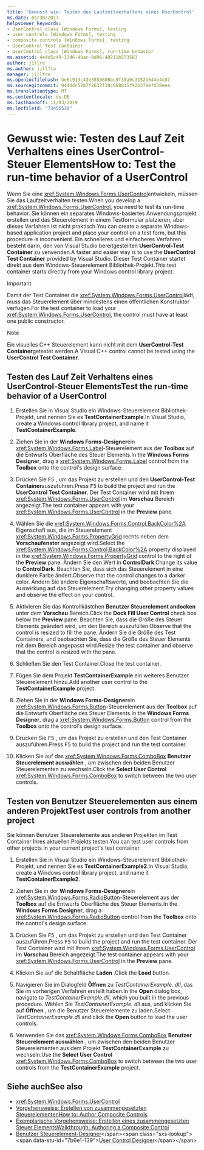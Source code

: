 ```yaml
---
title: 'Gewusst wie: Testen des Laufzeitverhaltens eines UserControl'
ms.date: 03/30/2017
helpviewer_keywords:
- UserControl class [Windows Forms], testing
- user controls [Windows Forms], testing
- composite controls [Windows Forms], testing
- UserControl Test Container
- UserControl class [Windows Forms], run-time behavior
ms.assetid: 4e4d5c49-1346-40ac-9d96-40211b573583
author: jillre
ms.author: jillfra
manager: jillfra
ms.openlocfilehash: be6c913c43e3559806bc9f38a9c3152b544e4c07
ms.sourcegitcommit: 944ddc52b7f2632f30c668815f92b378efd38eea
ms.translationtype: MT
ms.contentlocale: de-DE
ms.lasthandoff: 11/03/2019
ms.locfileid: "73455538"
---
```

# <a name="how-to-test-the-run-time-behavior-of-a-usercontrol"></a><span data-ttu-id="7b6e1-102">Gewusst wie: Testen des Lauf Zeit Verhaltens eines UserControl-Steuer Elements</span><span class="sxs-lookup"><span data-stu-id="7b6e1-102">How to: Test the run-time behavior of a UserControl</span></span>

<span data-ttu-id="7b6e1-103">Wenn Sie eine <xref:System.Windows.Forms.UserControl>entwickeln, müssen Sie das Laufzeitverhalten testen.</span><span class="sxs-lookup"><span data-stu-id="7b6e1-103">When you develop a <xref:System.Windows.Forms.UserControl>, you need to test its run-time behavior.</span></span> <span data-ttu-id="7b6e1-104">Sie können ein separates Windows-basiertes Anwendungsprojekt erstellen und das Steuerelement in einem Testformular platzieren, aber dieses Verfahren ist nicht praktisch.</span><span class="sxs-lookup"><span data-stu-id="7b6e1-104">You can create a separate Windows-based application project and place your control on a test form, but this procedure is inconvenient.</span></span> <span data-ttu-id="7b6e1-105">Ein schnelleres und einfacheres Verfahren besteht darin, den von Visual Studio bereitgestellten **UserControl-Test Container** zu verwenden.</span><span class="sxs-lookup"><span data-stu-id="7b6e1-105">A faster and easier way is to use the **UserControl Test Container** provided by Visual Studio.</span></span> <span data-ttu-id="7b6e1-106">Dieser Test Container startet direkt aus dem Windows-Steuerelement Bibliothek-Projekt.</span><span class="sxs-lookup"><span data-stu-id="7b6e1-106">This test container starts directly from your Windows control library project.</span></span>

> [!IMPORTANT]
> <span data-ttu-id="7b6e1-107">Damit der Test Container die <xref:System.Windows.Forms.UserControl>lädt, muss das Steuerelement über mindestens einen öffentlichen Konstruktor verfügen.</span><span class="sxs-lookup"><span data-stu-id="7b6e1-107">For the test container to load your <xref:System.Windows.Forms.UserControl>, the control must have at least one public constructor.</span></span>

> [!NOTE]
> <span data-ttu-id="7b6e1-108">Ein visuelles C++ Steuerelement kann nicht mit dem **UserControl-Test Container**getestet werden.</span><span class="sxs-lookup"><span data-stu-id="7b6e1-108">A Visual C++ control cannot be tested using the **UserControl Test Container**.</span></span>

## <a name="test-the-run-time-behavior-of-a-usercontrol"></a><span data-ttu-id="7b6e1-109">Testen des Lauf Zeit Verhaltens eines UserControl-Steuer Elements</span><span class="sxs-lookup"><span data-stu-id="7b6e1-109">Test the run-time behavior of a UserControl</span></span>

1. <span data-ttu-id="7b6e1-110">Erstellen Sie in Visual Studio ein Windows-Steuerelement Bibliothek-Projekt, und nennen Sie es **TestContainerExample**.</span><span class="sxs-lookup"><span data-stu-id="7b6e1-110">In Visual Studio, create a Windows control library project, and name it **TestContainerExample**.</span></span>

2. <span data-ttu-id="7b6e1-111">Ziehen Sie in der **Windows Forms-Designer**ein <xref:System.Windows.Forms.Label>-Steuerelement aus der **Toolbox** auf die Entwurfs Oberfläche des Steuer Elements.</span><span class="sxs-lookup"><span data-stu-id="7b6e1-111">In the **Windows Forms Designer**, drag a <xref:System.Windows.Forms.Label> control from the **Toolbox** onto the control's design surface.</span></span>

3. <span data-ttu-id="7b6e1-112">Drücken Sie <kbd>F5</kbd> , um das Projekt zu erstellen und den **UserControl-Test Container**auszuführen.</span><span class="sxs-lookup"><span data-stu-id="7b6e1-112">Press <kbd>F5</kbd> to build the project and run the **UserControl Test Container**.</span></span> <span data-ttu-id="7b6e1-113">Der Test Container wird mit Ihrem <xref:System.Windows.Forms.UserControl> im **Vorschau** Bereich angezeigt.</span><span class="sxs-lookup"><span data-stu-id="7b6e1-113">The test container appears with your <xref:System.Windows.Forms.UserControl> in the **Preview** pane.</span></span>

4. <span data-ttu-id="7b6e1-114">Wählen Sie die <xref:System.Windows.Forms.Control.BackColor%2A> Eigenschaft aus, die im Steuerelement <xref:System.Windows.Forms.PropertyGrid> rechts neben dem **Vorschaufenster** angezeigt wird.</span><span class="sxs-lookup"><span data-stu-id="7b6e1-114">Select the <xref:System.Windows.Forms.Control.BackColor%2A> property displayed in the <xref:System.Windows.Forms.PropertyGrid> control to the right of the **Preview** pane.</span></span> <span data-ttu-id="7b6e1-115">Ändern Sie den Wert in **ControlDark**.</span><span class="sxs-lookup"><span data-stu-id="7b6e1-115">Change its value to **ControlDark**.</span></span> <span data-ttu-id="7b6e1-116">Beachten Sie, dass sich das Steuerelement in eine dunklere Farbe ändert.</span><span class="sxs-lookup"><span data-stu-id="7b6e1-116">Observe that the control changes to a darker color.</span></span> <span data-ttu-id="7b6e1-117">Ändern Sie andere Eigenschaftswerte, und beobachten Sie die Auswirkung auf das Steuerelement.</span><span class="sxs-lookup"><span data-stu-id="7b6e1-117">Try changing other property values and observe the effect on your control.</span></span>

5. <span data-ttu-id="7b6e1-118">Aktivieren Sie das Kontrollkästchen **Benutzer Steuerelement andocken** unter dem **Vorschau** Bereich.</span><span class="sxs-lookup"><span data-stu-id="7b6e1-118">Click the **Dock Fill User Control** check box below the **Preview** pane.</span></span> <span data-ttu-id="7b6e1-119">Beachten Sie, dass die Größe des Steuer Elements geändert wird, um den Bereich auszufüllen.</span><span class="sxs-lookup"><span data-stu-id="7b6e1-119">Observe that the control is resized to fill the pane.</span></span> <span data-ttu-id="7b6e1-120">Ändern Sie die Größe des Test Containers, und beobachten Sie, dass die Größe des Steuer Elements mit dem Bereich angepasst wird.</span><span class="sxs-lookup"><span data-stu-id="7b6e1-120">Resize the test container and observe that the control is resized with the pane.</span></span>

6. <span data-ttu-id="7b6e1-121">Schließen Sie den Test Container.</span><span class="sxs-lookup"><span data-stu-id="7b6e1-121">Close the test container.</span></span>

7. <span data-ttu-id="7b6e1-122">Fügen Sie dem Projekt **TestContainerExample** ein weiteres Benutzer Steuerelement hinzu.</span><span class="sxs-lookup"><span data-stu-id="7b6e1-122">Add another user control to the **TestContainerExample** project.</span></span>

8. <span data-ttu-id="7b6e1-123">Ziehen Sie in der **Windows Forms-Designer**ein <xref:System.Windows.Forms.Button>-Steuerelement aus der **Toolbox** auf die Entwurfs Oberfläche des Steuer Elements.</span><span class="sxs-lookup"><span data-stu-id="7b6e1-123">In the **Windows Forms Designer**, drag a <xref:System.Windows.Forms.Button> control from the **Toolbox** onto the control's design surface.</span></span>

9. <span data-ttu-id="7b6e1-124">Drücken Sie <kbd>F5</kbd> , um das Projekt zu erstellen und den Test Container auszuführen.</span><span class="sxs-lookup"><span data-stu-id="7b6e1-124">Press <kbd>F5</kbd> to build the project and run the test container.</span></span>

10. <span data-ttu-id="7b6e1-125">Klicken Sie auf das <xref:System.Windows.Forms.ComboBox> **Benutzer Steuerelement auswählen** , um zwischen den beiden Benutzer Steuerelementen zu wechseln.</span><span class="sxs-lookup"><span data-stu-id="7b6e1-125">Click the **Select User Control** <xref:System.Windows.Forms.ComboBox> to switch between the two user controls.</span></span>

## <a name="test-user-controls-from-another-project"></a><span data-ttu-id="7b6e1-126">Testen von Benutzer Steuerelementen aus einem anderen Projekt</span><span class="sxs-lookup"><span data-stu-id="7b6e1-126">Test user controls from another project</span></span>

<span data-ttu-id="7b6e1-127">Sie können Benutzer Steuerelemente aus anderen Projekten im Test Container Ihres aktuellen Projekts testen.</span><span class="sxs-lookup"><span data-stu-id="7b6e1-127">You can test user controls from other projects in your current project's test container.</span></span>

1. <span data-ttu-id="7b6e1-128">Erstellen Sie in Visual Studio ein Windows-Steuerelement Bibliothek-Projekt, und nennen Sie es **TestContainerExample2**.</span><span class="sxs-lookup"><span data-stu-id="7b6e1-128">In Visual Studio, create a Windows control library project, and name it **TestContainerExample2**.</span></span>

2. <span data-ttu-id="7b6e1-129">Ziehen Sie in der **Windows Forms-Designer**ein <xref:System.Windows.Forms.RadioButton>-Steuerelement aus der **Toolbox** auf die Entwurfs Oberfläche des Steuer Elements.</span><span class="sxs-lookup"><span data-stu-id="7b6e1-129">In the **Windows Forms Designer**, drag a <xref:System.Windows.Forms.RadioButton> control from the **Toolbox** onto the control's design surface.</span></span>

3. <span data-ttu-id="7b6e1-130">Drücken Sie <kbd>F5</kbd> , um das Projekt zu erstellen und den Test Container auszuführen.</span><span class="sxs-lookup"><span data-stu-id="7b6e1-130">Press <kbd>F5</kbd> to build the project and run the test container.</span></span> <span data-ttu-id="7b6e1-131">Der Test Container wird mit Ihrem <xref:System.Windows.Forms.UserControl> im **Vorschau** Bereich angezeigt.</span><span class="sxs-lookup"><span data-stu-id="7b6e1-131">The test container appears with your <xref:System.Windows.Forms.UserControl> in the **Preview** pane.</span></span>

4. <span data-ttu-id="7b6e1-132">Klicken Sie auf die Schaltfläche **Laden** .</span><span class="sxs-lookup"><span data-stu-id="7b6e1-132">Click the **Load** button.</span></span>

5. <span data-ttu-id="7b6e1-133">Navigieren Sie im Dialogfeld **Öffnen** zu *TestContainerExample. dll*, das Sie im vorherigen Verfahren erstellt haben.</span><span class="sxs-lookup"><span data-stu-id="7b6e1-133">In the **Open** dialog box, navigate to *TestContainerExample.dll*, which you built in the previous procedure.</span></span> <span data-ttu-id="7b6e1-134">Wählen Sie *TestContainerExample. dll* aus, und klicken Sie auf **Öffnen** , um die Benutzer Steuerelemente zu laden.</span><span class="sxs-lookup"><span data-stu-id="7b6e1-134">Select *TestContainerExample.dll* and click the **Open** button to load the user controls.</span></span>

6. <span data-ttu-id="7b6e1-135">Verwenden Sie das <xref:System.Windows.Forms.ComboBox> **Benutzer Steuerelement auswählen** , um zwischen den beiden Benutzer Steuerelementen aus dem Projekt **TestContainerExample** zu wechseln.</span><span class="sxs-lookup"><span data-stu-id="7b6e1-135">Use the **Select User Control** <xref:System.Windows.Forms.ComboBox> to switch between the two user controls from the **TestContainerExample** project.</span></span>

## <a name="see-also"></a><span data-ttu-id="7b6e1-136">Siehe auch</span><span class="sxs-lookup"><span data-stu-id="7b6e1-136">See also</span></span>

- <xref:System.Windows.Forms.UserControl>
- [<span data-ttu-id="7b6e1-137">Vorgehensweise: Erstellen von zusammengesetzten Steuerelementen</span><span class="sxs-lookup"><span data-stu-id="7b6e1-137">How to: Author Composite Controls</span></span>](how-to-author-composite-controls.md)
- [<span data-ttu-id="7b6e1-138">Exemplarische Vorgehensweise: Erstellen eines zusammengesetzten Steuer Elements</span><span class="sxs-lookup"><span data-stu-id="7b6e1-138">Walkthrough: Authoring a Composite Control</span></span>](walkthrough-authoring-a-composite-control-with-visual-csharp.md)
- <span data-ttu-id="7b6e1-139">[Benutzer Steuerelement-Designer](https://docs.microsoft.com/previous-versions/visualstudio/visual-studio-2010/183c3hth(v=vs.100))</span><span class="sxs-lookup"><span data-stu-id="7b6e1-139">[User Control Designer](https://docs.microsoft.com/previous-versions/visualstudio/visual-studio-2010/183c3hth(v=vs.100))</span></span>
